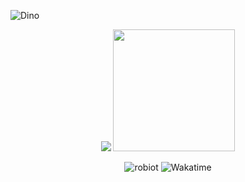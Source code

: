 ![Dino](https://raw.githubusercontent.com/robiot/robiot/main/jump.gif)
<p align="center">
  <img src="https://github-readme-stats.vercel.app/api?username=robiot&count_private=true&include_all_commits=true&theme=onedark" />
  <img src="https://github-readme-stats.vercel.app/api/top-langs/?username=robiot&layout=compact&card_width=250&langs_count=8&theme=onedark" height="195rem" />
</p>
<p align="center">
  <img src="https://komarev.com/ghpvc/?username=robiot&label=Profile%20views&color=4f94ef" alt="robiot" />
  <img src="https://wakatime.com/badge/user/d241717b-7fd6-4e8b-b46b-4635ea8efbd9.svg" alt="Wakatime" />
</p>
